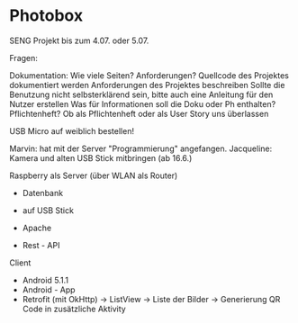 # Photobox
SENG Projekt bis zum 4.07. oder 5.07.

Fragen:

Dokumentation:  Wie viele Seiten?
                Anforderungen?
                Quellcode des Projektes dokumentiert werden
                Anforderungen des Projektes beschreiben
                Sollte die Benutzung nicht selbsterklärend sein, bitte auch eine Anleitung für den Nutzer erstellen
                Was für Informationen soll die Doku oder Ph enthalten?
                Pflichtenheft?
                Ob als Pflichtenheft oder als User Story uns überlassen

USB Micro auf weiblich bestellen!

Marvin: hat mit der Server "Programmierung" angefangen.
Jacqueline: Kamera und alten USB Stick mitbringen (ab 16.6.)


Raspberry als Server (über WLAN als Router)
  - Datenbank
  - auf USB Stick
  
- Apache
- Rest - API
  
Client
  - Android 5.1.1
  - Android - App
  - Retrofit (mit OkHttp) -> ListView -> Liste der Bilder
                                      -> Generierung QR Code in zusätzliche Aktivity
